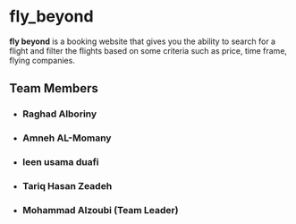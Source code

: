 # fly_beyond

**fly beyond** is a booking website that gives you the ability to search for a flight and filter the flights based on some criteria such as price, time frame, flying companies.

## Team Members

- ### Raghad Alboriny

- ### Amneh AL-Momany

- ### leen usama duafi

- ### Tariq Hasan Zeadeh

- ### Mohammad Alzoubi (Team Leader)
